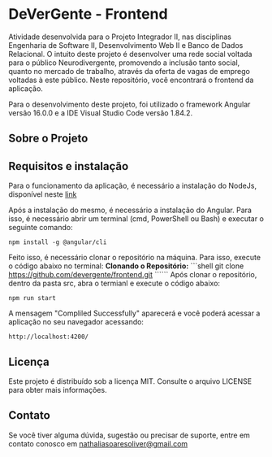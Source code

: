 # DeVerGente - Frontend

Atividade desenvolvida para o Projeto Integrador II, nas disciplinas Engenharia de Software II, Desenvolvimento Web II e Banco de Dados Relacional.
O intuito deste projeto é desenvolver uma rede social voltada para o público Neurodivergente, promovendo a inclusão tanto social, quanto no mercado de trabalho, através da oferta de vagas de emprego voltadas à este público.
Neste repositório, você encontrará o frontend da aplicação.

Para o desenvolvimento deste projeto, foi utilizado o framework Angular versão 16.0.0 e a IDE Visual Studio Code versão 1.84.2.

## Sobre o Projeto

## Requisitos e instalação

Para o funcionamento da aplicação, é necessário a instalação do NodeJs, disponível neste [link](https://nodejs.org/en/download)

Após a instalação do mesmo, é necessário a instalação do Angular. Para isso, é necessário abrir um terminal (cmd, PowerShell ou Bash) e executar o seguinte comando:

   ```shell
   npm install -g @angular/cli
   ``````
Feito isso, é necessário clonar o repositório na máquina. Para isso, execute o código abaixo no terminal:
  **Clonando o Repositório:**
     ```shell
     git clone https://github.com/devergente/frontend.git
     ``````
Após clonar o repositório, dentro da pasta src, abra o termianl e execute o código abaixo:

   ```shell
   npm run start
   ``````
A mensagem "Compliled Successfully" aparecerá e você poderá acessar a aplicação no seu navegador acessando:

   ```shell
   http://localhost:4200/
   ``````

## Licença
  Este projeto é distribuído sob a licença MIT. Consulte o arquivo LICENSE para obter mais informações.

## Contato
  Se você tiver alguma dúvida, sugestão ou precisar de suporte, entre em contato conosco em nathaliasoaresoliver@gmail.com
